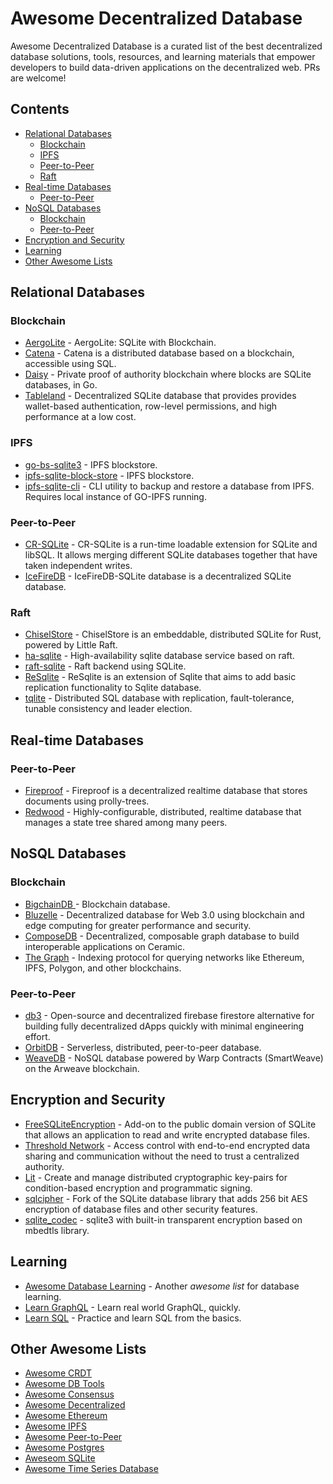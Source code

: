 # Awesome Decentralized Database

Awesome Decentralized Database is a curated list of the best decentralized database solutions, tools, resources, and learning materials that empower developers to build data-driven applications on the decentralized web. PRs are welcome!

## Contents

- [Relational Databases](#relational-databases)
  - [Blockchain](#blockchain)
  - [IPFS](#ipfs)
  - [Peer-to-Peer](#peer-to-peer)
  - [Raft](#raft)
- [Real-time Databases](#real-time-databases)
  - [Peer-to-Peer](#peer-to-peer-1)
- [NoSQL Databases](#nosql-databases)
  - [Blockchain](#blockchain-1)
  - [Peer-to-Peer](#peer-to-peer-2)
- [Encryption and Security](#encryption-and-security)
- [Learning](#learning)
- [Other Awesome Lists](#other-awesome-lists)

## Relational Databases

### Blockchain

- [AergoLite](https://github.com/aergoio/aergolite) - AergoLite: SQLite with Blockchain.
- [Catena](https://github.com/pixelspark/catena) - Catena is a distributed database based on a blockchain, accessible using SQL.
- [Daisy](https://github.com/ivoras/daisy) - Private proof of authority blockchain where blocks are SQLite databases, in Go.
- [Tableland](https://github.com/tablelandnetwork/go-tableland/) - Decentralized SQLite database that provides provides wallet-based authentication, row-level permissions, and high performance at a low cost.

### IPFS

- [go-bs-sqlite3](https://github.com/ipfs/go-bs-sqlite3) - IPFS blockstore.
- [ipfs-sqlite-block-store](https://github.com/Actyx/ipfs-sqlite-block-store) - IPFS blockstore.
- [ipfs-sqlite-cli](https://github.com/jtsmedley/ipfs-sqlite-cli) - CLI utility to backup and restore a database from IPFS. Requires local instance of GO-IPFS running.

### Peer-to-Peer

- [CR-SQLite](https://github.com/vlcn-io/cr-sqlite) - CR-SQLite is a run-time loadable extension for SQLite and libSQL. It allows merging different SQLite databases together that have taken independent writes.
- [IceFireDB](https://github.com/IceFireDB/IceFireDB/tree/main/IceFireDB-SQLite) - IceFireDB-SQLite database is a decentralized SQLite database.

### Raft

- [ChiselStore](https://github.com/chiselstrike/chiselstore) - ChiselStore is an embeddable, distributed SQLite for Rust, powered by Little Raft.
- [ha-sqlite](https://github.com/uglyer/ha-sqlite) - High-availability sqlite database service based on raft.
- [raft-sqlite](https://github.com/shettyh/raft-sqlite) - Raft backend using SQLite.
- [ReSqlite](https://github.com/jervisfm/resqlite) - ReSqlite is an extension of Sqlite that aims to add basic replication functionality to Sqlite database.
- [tqlite](https://github.com/minghsu0107/tqlite) - Distributed SQL database with replication, fault-tolerance, tunable consistency and leader election.

## Real-time Databases

### Peer-to-Peer

- [Fireproof](https://github.com/fireproof-storage/fireproof) - Fireproof is a decentralized realtime database that stores documents using prolly-trees.
- [Redwood](https://github.com/redwood/redwood) - Highly-configurable, distributed, realtime database that manages a state tree shared among many peers.

## NoSQL Databases

### Blockchain

- [BigchainDB ](https://github.com/bigchaindb/bigchaindb) - Blockchain database.
- [Bluzelle](https://github.com/bluzelle/curium) - Decentralized database for Web 3.0 using blockchain and edge computing for greater performance and security.
- [ComposeDB](https://github.com/ceramicstudio/js-composedb) - Decentralized, composable graph database to build interoperable applications on Ceramic.
- [The Graph](https://github.com/graphprotocol/contracts) - Indexing protocol for querying networks like Ethereum, IPFS, Polygon, and other blockchains.

### Peer-to-Peer

- [db3](https://github.com/dbpunk-labs/db3) - Open-source and decentralized firebase firestore alternative for building fully decentralized dApps quickly with minimal engineering effort.
- [OrbitDB](https://github.com/orbitdb/orbit-db) - Serverless, distributed, peer-to-peer database.
- [WeaveDB](https://github.com/weavedb/weavedb) - NoSQL database powered by Warp Contracts (SmartWeave) on the Arweave blockchain.

## Encryption and Security

- [FreeSQLiteEncryption](https://github.com/shenghe/FreeSQLiteEncryption) - Add-on to the public domain version of SQLite that allows an application to read and write encrypted database files.
- [Threshold Network](https://www.nucypher.com/) - Access control with end-to-end encrypted data sharing and communication without the need to trust a centralized authority.
- [Lit](https://github.com/LIT-Protocol/js-sdk) - Create and manage distributed cryptographic key-pairs for condition-based encryption and programmatic signing.
- [sqlcipher](https://github.com/sqlcipher/sqlcipher) - Fork of the SQLite database library that adds 256 bit AES encryption of database files and other security features.
- [sqlite_codec](https://github.com/abc34/sqlite_codec) - sqlite3 with built-in transparent encryption based on mbedtls library.

## Learning

- [Awesome Database Learning](https://github.com/pingcap/awesome-database-learning) - Another _awesome list_ for database learning.
- [Learn GraphQL](https://github.com/hasura/learn-graphql) - Learn real world GraphQL, quickly.
- [Learn SQL](https://github.com/WebDevSimplified/Learn-SQL) - Practice and learn SQL from the basics.

## Other Awesome Lists

- [Awesome CRDT](https://github.com/alangibson/awesome-crdt)
- [Awesome DB Tools](https://github.com/mgramin/awesome-db-tools)
- [Awesome Consensus](https://github.com/dgryski/awesome-consensus)
- [Awesome Decentralized](https://github.com/croqaz/awesome-decentralized)
- [Awesome Ethereum](https://github.com/bekatom/awesome-ethereum)
- [Awesome IPFS](https://github.com/ipfs/awesome-ipfs)
- [Awesome Peer-to-Peer](https://github.com/kgryte/awesome-peer-to-peer)
- [Awesome Postgres](https://github.com/dhamaniasad/awesome-postgres)
- [Aweseom SQLite](https://github.com/planetopendata/awesome-sqlite)
- [Awesome Time Series Database](https://github.com/xephonhq/awesome-time-series-database)
